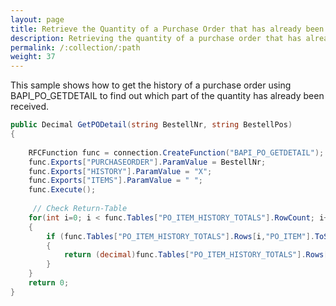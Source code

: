```yaml
---
layout: page
title: Retrieve the Quantity of a Purchase Order that has already been received
description: Retrieving the quantity of a purchase order that has already been received by using BAPI_PO_GETDETAIL
permalink: /:collection/:path
weight: 37
---
```


This sample shows how to get the history of a purchase order using BAPI_PO_GETDETAIL to find out which part of the quantity has already been received.

```csharp linenums="1"
public Decimal GetPODetail(string BestellNr, string BestellPos)
{
     
    RFCFunction func = connection.CreateFunction("BAPI_PO_GETDETAIL");
    func.Exports["PURCHASEORDER"].ParamValue = BestellNr;
    func.Exports["HISTORY"].ParamValue = "X";
    func.Exports["ITEMS"].ParamValue = " ";
    func.Execute();
  
     // Check Return-Table
    for(int i=0; i < func.Tables["PO_ITEM_HISTORY_TOTALS"].RowCount; i++)
    {
        if (func.Tables["PO_ITEM_HISTORY_TOTALS"].Rows[i,"PO_ITEM"].ToString().Equals(BestellPos))
        {
            return (decimal)func.Tables["PO_ITEM_HISTORY_TOTALS"].Rows[i,"DELIV_QTY"];
        }
    }
    return 0;
}
```
